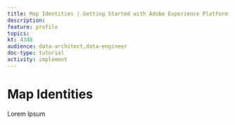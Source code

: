 ```yaml
---
title: Map Identities | Getting Started with Adobe Experience Platform for Data Architects and Data Engineers
description: 
feature: profile
topics: 
kt: 4348
audience: data-architect,data-engineer
doc-type: tutorial
activity: implement
---
```


# Map Identities

Lorem Ipsum